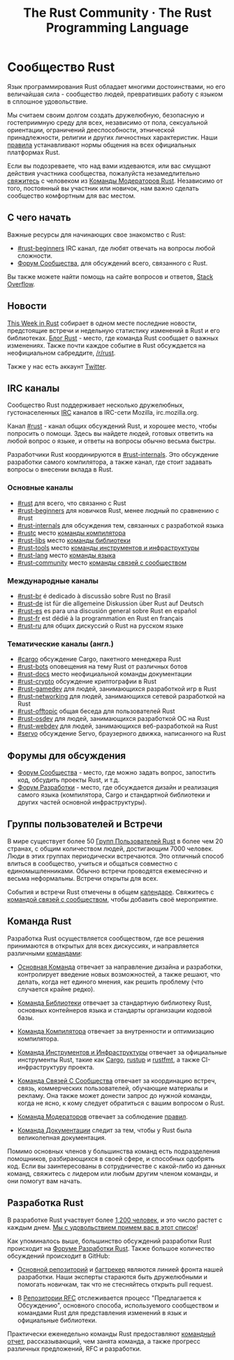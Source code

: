 ﻿---
layout: ru-RU/default
title: The Rust Community &middot; The Rust Programming Language
---

# Сообщество Rust

Язык программирования Rust обладает многими достоинствами, но его
величайшая сила - сообщество людей, превративших работу с языком в сплошное удовольствие.

Мы считаем своим долгом создать дружелюбную, безопасную и
гостеприимную среду для всех, независимо от пола, сексуальной
ориентации, ограничений дееспособности, этнической принадлежности,
религии и других личностных характеристик. Наши [правила][coc]
устанавливают нормы общения на всех официальных платформах Rust.

Если вы подозреваете, что над вами издеваются, или
вас смущают действия участника сообщества, пожалуйста незамедлительно
[свяжитесь][mod_team_email] с человеком из
[Команды Модераторов Rust][mod_team]. Независимо от того, постоянный
вы участник или новичок, нам важно сделать сообщество комфортным для
вас местом.

[coc]: https://www.rust-lang.org/conduct.html
[mod_team]: https://www.rust-lang.org/team.html#Moderation
[mod_team_email]: mailto:rust-mods@rust-lang.org

## С чего начать

Важные ресурсы для начинающих свое знакомство с Rust:

- [#rust-beginners][beginners_irc] IRC канал, где любят
  отвечать на вопросы любой сложности.
- [Форум Сообщества][users_forum], для обсуждений всего,
  связанного с Rust.

Вы также можете найти помощь на сайте вопросов и ответов, [Stack Overflow][stack_overflow].

[stack_overflow]: https://stackoverflow.com/questions/tagged/rust

## Новости

[This Week in Rust][twir] собирает в одном месте последние 
новости, предстоящие встречи и недельную статистику изменений в Rust
и его библиотеках. [Блог Rust][rust_blog] - место, где 
команда Rust сообщает о важных изменениях. Также почти каждое событие
в Rust обсуждается на неофициальном сабреддите, [/r/rust][reddit].

Также у нас есть аккаунт [Twitter][twitter].

[twir]: https://this-week-in-rust.org/
[rust_blog]: http://blog.rust-lang.org/
[reddit]: https://www.reddit.com/r/rust
[reddit_coc]: https://www.reddit.com/r/rust/comments/2rvrzx/our_code_of_conduct_please_read/
[twitter]: https://twitter.com/rustlang

## IRC каналы

Сообщество Rust поддерживает несколько дружелюбных, 
густонаселенных [IRC] каналов в IRC-сети Mozilla, irc.mozilla.org.

Канал [#rust][rust_irc] - канал общих обсуждений Rust, и
хорошее место, чтобы попросить о помощи. Здесь вы найдете людей,
готовых ответить на любой вопрос о языке, и ответы на вопросы
обычно весьма быстры.

Разработчики Rust координируются в [#rust-internals][internals_irc]. Это обсуждение разработки самого компилятора, а также канал, где стоит задавать вопросы о внесении вклада в Rust.

### Основные каналы

- [#rust][rust_irc] для всего, что связанно с Rust
- [#rust-beginners][beginners_irc] для новичков Rust, менее людный по сравнению с #rust
- [#rust-internals][internals_irc] для обсуждения тем, связанных с разработкой языка
- [#rustc][rustc_irc] место [команды компилятора][compiler_team]
- [#rust-libs][libs_irc] место [команды библиотеки][library_team]
- [#rust-tools][tools_irc] место [команды инструментов и инфраструктуры][tool_team]
- [#rust-lang][lang_irc] место [команды языка][language_team]
- [#rust-community][community_irc] место [команды связей с сообществом][community_team]

### Международные каналы

- [#rust-br][br_irc] é dedicado à discussão sobre Rust no Brasil
- [#rust-de][de_irc] ist für die allgemeine Diskussion über Rust auf Deutsch
- [#rust-es][es_irc] es para una discusión general sobre Rust en español
- [#rust-fr][fr_irc] est dédié à la programmation en Rust en français
- [#rust-ru][ru_irc] для общих дискуссий о Rust на русском языке

### Тематические каналы (англ.)

- [#cargo][cargo_irc] обсуждение Cargo, пакетного менеджера Rust
- [#rust-bots][bots_irc] оповещения на тему Rust от различных ботов
- [#rust-docs][docs_irc] место неофициальной команды документации
- [#rust-crypto][crypto_irc] обсуждение криптографии в Rust
- [#rust-gamedev][gamedev_irc] для людей, занимающихся разработкой игр в Rust
- [#rust-networking][networking_irc] для людей, занимающихся сетевой разработкой на Rust
- [#rust-offtopic][offtopic_irc] общая беседа для пользователей Rust
- [#rust-osdev][osdev_irc] для людей, занимающихся разработкой ОС на Rust
- [#rust-webdev][webdev_irc] для людей, занимающихся веб-разработкой на Rust
- [#servo][servo_irc] обсуждение Servo, браузерного движка, написанного на Rust

[IRC]: https://en.wikipedia.org/wiki/Internet_Relay_Chat
[beginners_irc]: https://client00.chat.mibbit.com/?server=irc.mozilla.org&channel=%23rust-beginners
[bots_irc]: https://client00.chat.mibbit.com/?server=irc.mozilla.org&channel=%23rust-bots
[br_irc]: https://client00.chat.mibbit.com/?server=irc.mozilla.org&channel=%23rust-br
[cargo_irc]: https://client00.chat.mibbit.com/?server=irc.mozilla.org&channel=%23cargo
[community_irc]: https://client00.chat.mibbit.com/?server=irc.mozilla.org&channel=%23rust-community
[crypto_irc]: https://client00.chat.mibbit.com/?server=irc.mozilla.org&channel=%23rust-crypto
[de_irc]: https://client00.chat.mibbit.com/?server=irc.mozilla.org&channel=%23rust-de
[es_irc]: https://client00.chat.mibbit.com/?server=irc.mozilla.org&channel=%23rust-es
[fr_irc]: https://client00.chat.mibbit.com/?server=irc.mozilla.org&channel=%23rust-fr
[gamedev_irc]: https://client00.chat.mibbit.com/?server=irc.mozilla.org&channel=%23rust-gamedev
[internals_irc]: https://client00.chat.mibbit.com/?server=irc.mozilla.org&channel=%23rust-internals
[lang_irc]: https://client00.chat.mibbit.com/?server=irc.mozilla.org&channel=%23rust-lang
[libs_irc]: https://client00.chat.mibbit.com/?server=irc.mozilla.org&channel=%23rust-libs
[networking_irc]: https://client00.chat.mibbit.com/?server=irc.mozilla.org&channel=%23rust-networking
[offtopic_irc]: https://client00.chat.mibbit.com/?server=irc.mozilla.org&channel=%23rust-offtopic
[osdev_irc]: https://client00.chat.mibbit.com/?server=irc.mozilla.org&channel=%23rust-osdev
[ru_irc]: https://client00.chat.mibbit.com/?server=irc.mozilla.org&channel=%23rust-ru
[rust_irc]: https://client00.chat.mibbit.com/?server=irc.mozilla.org&channel=%23rust
[rustc_irc]: https://client00.chat.mibbit.com/?server=irc.mozilla.org&channel=%23rustc
[servo_irc]: https://client00.chat.mibbit.com/?server=irc.mozilla.org&channel=%23servo
[tools_irc]: https://client00.chat.mibbit.com/?server=irc.mozilla.org&channel=%23rust-tools
[webdev_irc]: https://client00.chat.mibbit.com/?server=irc.mozilla.org&channel=%23rust-webdev
[docs_irc]: https://client00.chat.mibbit.com/?server=irc.mozilla.org&channel=%23rust-docs

## Форумы для обсуждения

- [Форум Сообщества][users_forum] - место, где можно задать вопрос,
  запостить код, обсудить проекты Rust, и т.д.
- [Форум Разработки][internals_forum] - место, где обсуждается дизайн
  и реализация самого языка (компилятора, Cargo и стандартной библиотеки
  и других частей основной инфраструктуры).

[users_forum]: https://users.rust-lang.org/
[internals_forum]: https://internals.rust-lang.org/

## Группы пользователей и Встречи

В мире существует более 50 [Групп Пользователей Rust][user_group] в
более чем 20 странах, с общим количеством людей, достигающим 7000
человек. Люди в этих группах периодически встречаются. Это отличный
способ влиться в сообщество, учиться и общаться совместно с
единомышленниками. Обычно встречи проводятся ежемесячно и весьма
неформальны. Встречи открыты для всех.

События и встречи Rust отмечены в общем [календаре][calendar].
Свяжитесь с [командой связей с сообществом][community_team], чтобы
добавить своё мероприятие.

[user_group]: ./user-groups.html
[calendar]: https://www.google.com/calendar/embed?src=apd9vmbc22egenmtu5l6c5jbfc@group.calendar.google.com

## Команда Rust

Разработка Rust осуществляется сообществом, где все решения принимаются
в открытых для всех дискуссиях, и направляется различными [командами][teams]:

* [Основная Команда][core_team] отвечает за направление дизайна
  и разработки, контролирует введение новых возможностей, а также
  решают, что делать, когда нет единого мнения, как решить проблему
  (что случается крайне редко).

* [Команда Библиотеки][library_team] отвечает за стандартную
  библиотеку Rust, основных контейнеров языка и стандарты организации
  кодовой базы.

* [Команда Компилятора][compiler_team] отвечает за внутренности
  и оптимизацию компилятора.

* [Команда Инструментов и Инфраструктуры][tool_team] отвечает за
  официальные инструменты Rust, такие как [Cargo], [rustup] и [rustfmt],
  а также CI-инфраструктуру проекта.

[Cargo]: https://crates.io
[rustup]: https://www.rustup.rs
[rustfmt]: https://github.com/rust-lang-nursery/rustfmt

* [Команда Связей С Сообщества][community_team] отвечает за координацию
  встреч, связь, коммерческих пользователей, обучающие материалы и рекламу.
  Она также может донести запрос до нужной команды, когда не ясно, к кому
  следует обратиться с вашим вопросом о Rust.

* [Команда Модераторов][mod_team] отвечает за соблюдение [правил][coc].

* [Команда Документации][doc_team] следит за тем, чтобы у Rust была
  великолепная документация.

Помимо основных членов у большинства команд есть подразделения помощников,
разбирающихся в своей сфере, и способных одобрять код. Если вы заинтересованы
в сотрудничестве с какой-либо из данных команд, свяжитесь с лидером или
любым другим членом команды, и они помогут вам начать.

[teams]: https://www.rust-lang.org/team.html
[core_team]: https://www.rust-lang.org/team.html#Core
[language_team]: https://www.rust-lang.org/team.html#Language-design
[library_team]: https://www.rust-lang.org/team.html#Library
[compiler_team]: https://www.rust-lang.org/team.html#Compiler
[tool_team]: https://www.rust-lang.org/team.html#Tooling-and-infrastructure
[community_team]: https://www.rust-lang.org/team.html#Community
[mod_team]: https://www.rust-lang.org/team.html#Moderation
[doc_team]: https://www.rust-lang.org/en-US/team.html#Documentation-team

## Разработка Rust

В разработке Rust участвует более [1,200 человек][authors], и это число растет
с каждым днем. [Мы с удовольствием примем вас в этот список][contribute]!

Как упоминалось выше, большинство обсуждений разработки Rust происходит на
[Форуме Разработки Rust][internals_forum]. Также большое количество обсуждений
происходит в GitHub:

- [Основной репозиторий][github] и [багтрекер][issue_tracking] являются
  линией фронта нашей разработки. Наши эксперты стараются быть дружелюбными
  и помогать новичкам, так что не стесняйтесь открыть pull request.

- В [Репозитории RFC][rfcs] отслеживается процесс "Предлагается к Обсуждению",
  основного способа, используемого сообществом и командами Rust для
  представления изменений в язык и официальные библиотеки.

Практически еженедельно команды Rust предоставляют [командный отчет][team_reports],
рассказывающий, чем занята команда, а также прогресс различных предложений,
RFC и разработки.

[authors]: https://github.com/rust-lang/rust/blob/88397e092e01b6043b6f65772710dfe0e59056c5/AUTHORS.txt
[contribute]: contribute.html
[github]: https://github.com/rust-lang/rust
[rfcs]: https://github.com/rust-lang/rfcs
[team_reports]: https://github.com/rust-lang/subteams
[issue_tracking]: https://github.com/rust-lang/rust/issues
